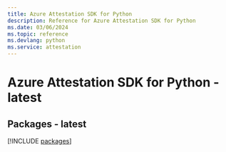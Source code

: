 ```yaml
---
title: Azure Attestation SDK for Python
description: Reference for Azure Attestation SDK for Python
ms.date: 03/06/2024
ms.topic: reference
ms.devlang: python
ms.service: attestation
---
```

# Azure Attestation SDK for Python - latest
## Packages - latest
[!INCLUDE [packages](attestation-index.md)]